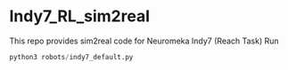 # Indy7_RL_sim2real
This repo provides sim2real code for Neuromeka Indy7 (Reach Task)
Run
```python
python3 robots/indy7_default.py
```


